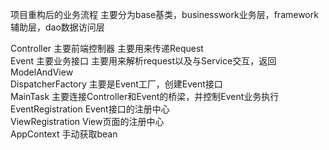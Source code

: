 项目重构后的业务流程
主要分为base基类，businesswork业务层，framework辅助层，dao数据访问层

Controller 主要前端控制器 主要用来传递Request  
Event 主要业务接口 主要用来解析request以及与Service交互，返回ModelAndView  
DispatcherFactory 主要是Event工厂，创建Event接口  
MainTask 主要连接Controller和Event的桥梁，并控制Event业务执行  
EventRegistration Event接口的注册中心  
ViewRegistration  View页面的注册中心  
AppContext 手动获取bean